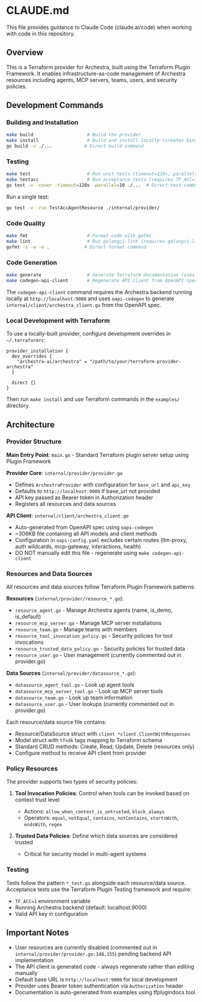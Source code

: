 # CLAUDE.md

This file provides guidance to Claude Code (claude.ai/code) when working with code in this repository.

## Overview

This is a Terraform provider for Archestra, built using the Terraform Plugin Framework. It enables infrastructure-as-code management of Archestra resources including agents, MCP servers, teams, users, and security policies.

## Development Commands

### Building and Installation

```bash
make build                    # Build the provider
make install                  # Build and install locally (creates binary in $GOPATH/bin)
go build -v ./...            # Direct build command
```

### Testing

```bash
make test                     # Run unit tests (timeout=120s, parallel=10)
make testacc                  # Run acceptance tests (requires TF_ACC=1, timeout=120m)
go test -v -cover -timeout=120s -parallel=10 ./...  # Direct test command
```

Run a single test:

```bash
go test -v -run TestAccAgentResource ./internal/provider/
```

### Code Quality

```bash
make fmt                      # Format code with gofmt
make lint                     # Run golangci-lint (requires golangci-lint installed)
gofmt -s -w -e .             # Direct format command
```

### Code Generation

```bash
make generate                 # Generate Terraform documentation (uses tfplugindocs)
make codegen-api-client       # Regenerate API client from OpenAPI spec
```

The `codegen-api-client` command requires the Archestra backend running locally at `http://localhost:9000` and uses `oapi-codegen` to generate `internal/client/archestra_client.go` from the OpenAPI spec.

### Local Development with Terraform

To use a locally-built provider, configure development overrides in `~/.terraformrc`:

```hcl
provider_installation {
  dev_overrides {
    "archestra-ai/archestra" = "/path/to/your/terraform-provider-archestra"
  }

  direct {}
}
```

Then run `make install` and use Terraform commands in the `examples/` directory.

## Architecture

### Provider Structure

**Main Entry Point**: `main.go` - Standard Terraform plugin server setup using Plugin Framework

**Provider Core**: `internal/provider/provider.go`

- Defines `ArchestraProvider` with configuration for `base_url` and `api_key`
- Defaults to `http://localhost:9000` if base_url not provided
- API key passed as Bearer token in Authorization header
- Registers all resources and data sources

**API Client**: `internal/client/archestra_client.go`

- Auto-generated from OpenAPI spec using `oapi-codegen`
- ~306KB file containing all API models and client methods
- Configuration in `oapi-config.yaml` excludes certain routes (llm-proxy, auth wildcards, mcp-gateway, interactions, health)
- DO NOT manually edit this file - regenerate using `make codegen-api-client`

### Resources and Data Sources

All resources and data sources follow Terraform Plugin Framework patterns:

**Resources** (`internal/provider/resource_*.go`):

- `resource_agent.go` - Manage Archestra agents (name, is_demo, is_default)
- `resource_mcp_server.go` - Manage MCP server installations
- `resource_team.go` - Manage teams with members
- `resource_tool_invocation_policy.go` - Security policies for tool invocations
- `resource_trusted_data_policy.go` - Security policies for trusted data
- `resource_user.go` - User management (currently commented out in provider.go)

**Data Sources** (`internal/provider/datasource_*.go`):

- `datasource_agent_tool.go` - Look up agent tools
- `datasource_mcp_server_tool.go` - Look up MCP server tools
- `datasource_team.go` - Look up team information
- `datasource_user.go` - User lookups (currently commented out in provider.go)

Each resource/data source file contains:

- Resource/DataSource struct with `client *client.ClientWithResponses`
- Model struct with `tfsdk` tags mapping to Terraform schema
- Standard CRUD methods: Create, Read, Update, Delete (resources only)
- Configure method to receive API client from provider

### Policy Resources

The provider supports two types of security policies:

1. **Tool Invocation Policies**: Control when tools can be invoked based on context trust level

   - Actions: `allow_when_context_is_untrusted`, `block_always`
   - Operators: `equal`, `notEqual`, `contains`, `notContains`, `startsWith`, `endsWith`, `regex`

2. **Trusted Data Policies**: Define which data sources are considered trusted
   - Critical for security model in multi-agent systems

### Testing

Tests follow the pattern `*_test.go` alongside each resource/data source. Acceptance tests use the Terraform Plugin Testing framework and require:

- `TF_ACC=1` environment variable
- Running Archestra backend (default: localhost:9000)
- Valid API key in configuration

## Important Notes

- User resources are currently disabled (commented out in `internal/provider/provider.go:148,155`) pending backend API implementation
- The API client is generated code - always regenerate rather than editing manually
- Default base URL is `http://localhost:9000` for local development
- Provider uses Bearer token authentication via `Authorization` header
- Documentation is auto-generated from examples using tfplugindocs tool
